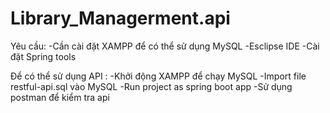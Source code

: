 # Library_Managerment.api
Yêu cầu:
-Cần cài đặt XAMPP để có thể sử dụng MySQL
-Esclipse IDE
-Cài đặt Spring tools

Để có thể sử dụng API :
-Khởi động XAMPP để chạy MySQL
-Import file restful-api.sql vào MySQL
-Run project as spring boot app
-Sử dụng postman để kiểm tra api
